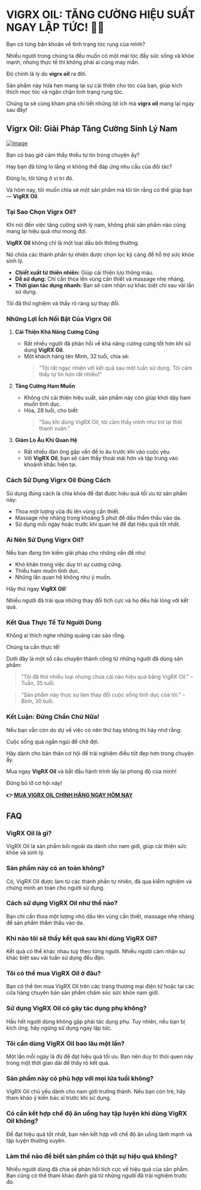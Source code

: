 # VIGRX OIL: TĂNG CƯỜNG HIỆU SUẤT NGAY LẬP TỨC! 💪🔥

Bạn có từng băn khoăn về tình trạng tóc rụng của mình? 

Nhiều người trong chúng ta đều muốn có một mái tóc đầy sức sống và khỏe mạnh, nhưng thực tế thì không phải ai cũng may mắn. 

Đó chính là lý do **vigrx oil** ra đời. 

Sản phẩm này hứa hẹn mang lại sự cải thiện cho tóc của bạn, giúp kích thích mọc tóc và ngăn chặn tình trạng rụng tóc. 

Chúng ta sẽ cùng khám phá chi tiết những lợi ích mà **vigrx oil** mang lại ngay sau đây!

## Vigrx Oil: Giải Pháp Tăng Cường Sinh Lý Nam

[![Image](https://www2.sellhealth.com/2/vigoilhorizontal6.gif)](https://gchaffi.com/NtfBe9Ap)

Bạn có bao giờ cảm thấy thiếu tự tin trong chuyện ấy?

Hay bạn đã từng lo lắng vì không thể đáp ứng nhu cầu của đối tác?

Đừng lo, tôi từng ở vị trí đó.

Và hôm nay, tôi muốn chia sẻ một sản phẩm mà tôi tin rằng có thể giúp bạn — **VigRX Oil**.

### Tại Sao Chọn Vigrx Oil?

Khi nói đến việc tăng cường sinh lý nam, không phải sản phẩm nào cũng mang lại hiệu quả như mong đợi.

**VigRX Oil** không chỉ là một loại dầu bôi thông thường. 

Nó chứa các thành phần tự nhiên được chọn lọc kỹ càng để hỗ trợ sức khỏe sinh lý.

- **Chiết xuất từ thiên nhiên:** Giúp cải thiện lưu thông máu.
- **Dễ sử dụng:** Chỉ cần thoa lên vùng cần thiết và massage nhẹ nhàng.
- **Thời gian tác dụng nhanh:** Bạn sẽ cảm nhận sự khác biệt chỉ sau vài lần sử dụng.

Tôi đã thử nghiệm và thấy rõ ràng sự thay đổi. 

### Những Lợi Ích Nổi Bật Của Vigrx Oil

1. **Cải Thiện Khả Năng Cương Cứng**
   - Rất nhiều người đã phản hồi về khả năng cương cứng tốt hơn khi sử dụng **VigRX Oil**.
   - Một khách hàng tên Minh, 32 tuổi, chia sẻ: 
     > "Tôi rất ngạc nhiên với kết quả sau một tuần sử dụng. Tôi cảm thấy tự tin hơn rất nhiều!"

2. **Tăng Cường Ham Muốn**
   - Không chỉ cải thiện hiệu suất, sản phẩm này còn giúp khơi dậy ham muốn tình dục.
   - Hòa, 28 tuổi, cho biết:
     > "Sau khi dùng VigRX Oil, tôi cảm thấy mình như trở lại thời thanh xuân."

3. **Giảm Lo Âu Khi Quan Hệ**
   - Rất nhiều đàn ông gặp vấn đề lo âu trước khi vào cuộc yêu.
   - Với **VigRX Oil**, bạn sẽ cảm thấy thoải mái hơn và tập trung vào khoảnh khắc hiện tại.

### Cách Sử Dụng Vigrx Oil Đúng Cách

Sử dụng đúng cách là chìa khóa để đạt được hiệu quả tối ưu từ sản phẩm này:

- Thoa một lượng vừa đủ lên vùng cần thiết.
- Massage nhẹ nhàng trong khoảng 5 phút để dầu thẩm thấu vào da.
- Sử dụng mỗi ngày hoặc trước khi quan hệ để đạt hiệu quả tốt nhất.

### Ai Nên Sử Dụng Vigrx Oil?

Nếu bạn đang tìm kiếm giải pháp cho những vấn đề như:

- Khó khăn trong việc duy trì sự cương cứng.
- Thiếu ham muốn tình dục.
- Những lần quan hệ không như ý muốn.

Hãy thử ngay **VigRX Oil**!

Nhiều người đã trải qua những thay đổi tích cực và họ đều hài lòng với kết quả.

### Kết Quả Thực Tế Từ Người Dùng

Không ai thích nghe những quảng cáo sáo rỗng. 

Chúng ta cần thực tế! 

Dưới đây là một số câu chuyện thành công từ những người đã dùng sản phẩm:

> "Tôi đã thử nhiều loại nhưng chưa cái nào hiệu quả bằng VigRX Oil." – Tuấn, 35 tuổi.

> "Sản phẩm này thực sự làm thay đổi cuộc sống tình dục của tôi." – Bình, 30 tuổi.

### Kết Luận: Đừng Chần Chừ Nữa!

Nếu bạn vẫn còn do dự về việc có nên thử hay không thì hãy nhớ rằng:

Cuộc sống quá ngắn ngủi để chờ đợi. 

Hãy dành cho bản thân cơ hội để trải nghiệm điều tốt đẹp hơn trong chuyện ấy.

Mua ngay **VigRX Oil** và bắt đầu hành trình lấy lại phong độ của mình!

Đừng bỏ lỡ cơ hội này!



**👉 [MUA VIGRX OIL CHÍNH HÃNG NGAY HÔM NAY](https://gchaffi.com/NtfBe9Ap)**

## FAQ

### **VigRX Oil là gì?**
VigRX Oil là sản phẩm bôi ngoài da dành cho nam giới, giúp cải thiện sức khỏe và sinh lý. 

### **Sản phẩm này có an toàn không?**
Có, VigRX Oil được làm từ các thành phần tự nhiên, đã qua kiểm nghiệm và chứng minh an toàn cho người sử dụng.

### **Cách sử dụng VigRX Oil như thế nào?**
Bạn chỉ cần thoa một lượng nhỏ dầu lên vùng cần thiết, massage nhẹ nhàng để sản phẩm thẩm thấu vào da.

### **Khi nào tôi sẽ thấy kết quả sau khi dùng VigRX Oil?**
Kết quả có thể khác nhau tuỳ theo từng người. Nhiều người cảm nhận sự khác biệt sau vài tuần sử dụng đều đặn.

### **Tôi có thể mua VigRX Oil ở đâu?**
Bạn có thể tìm mua VigRX Oil trên các trang thương mại điện tử hoặc tại các cửa hàng chuyên bán sản phẩm chăm sóc sức khỏe nam giới.

### **Sử dụng VigRX Oil có gây tác dụng phụ không?**
Hầu hết người dùng không gặp phải tác dụng phụ. Tuy nhiên, nếu bạn bị kích ứng, hãy ngừng sử dụng ngay lập tức.

### **Tôi cần dùng VigRX Oil bao lâu một lần?**
Một lần mỗi ngày là đủ để đạt hiệu quả tối ưu. Bạn nên duy trì thói quen này trong một thời gian dài để thấy rõ kết quả.

### **Sản phẩm này có phù hợp với mọi lứa tuổi không?**
VigRX Oil chủ yếu dành cho nam giới trưởng thành. Nếu bạn còn trẻ, hãy tham khảo ý kiến bác sĩ trước khi sử dụng.

### **Có cần kết hợp chế độ ăn uống hay tập luyện khi dùng VigRX Oil không?**
Để đạt hiệu quả tốt nhất, bạn nên kết hợp với chế độ ăn uống lành mạnh và tập luyện thường xuyên.

### **Làm thế nào để biết sản phẩm có thật sự hiệu quả không?**
Nhiều người dùng đã chia sẻ phản hồi tích cực về hiệu quả của sản phẩm. Bạn cũng có thể tham khảo đánh giá từ những người đã trải nghiệm trước đó.